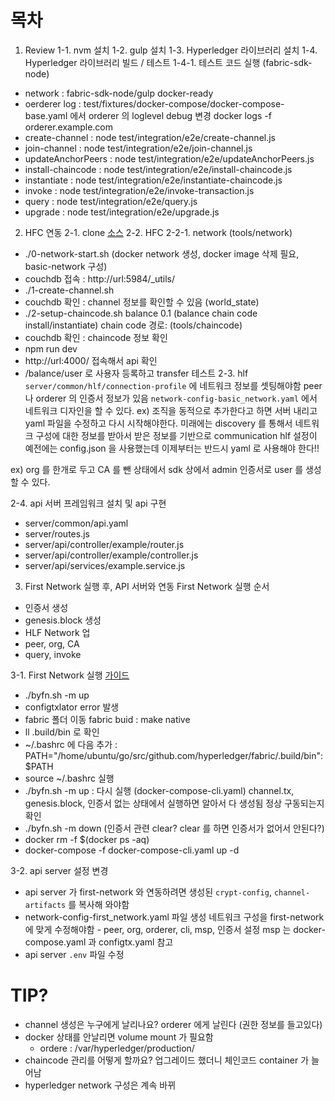 # 목차
1. Review
1-1. nvm 설치
1-2. gulp 설치
1-3. Hyperledger 라이브러리 설치
1-4. Hyperledger 라이브러리 빌드 / 테스트
1-4-1. 테스트 코드 실행 (fabric-sdk-node)
- network : fabric-sdk-node/gulp docker-ready
- oerderer log : 
    test/fixtures/docker-compose/docker-compose-base.yaml 에서 orderer 의 loglevel debug 변경
    docker logs -f orderer.example.com
- create-channel : node test/integration/e2e/create-channel.js
- join-channel : node test/integration/e2e/join-channel.js
- updateAnchorPeers : node test/integration/e2e/updateAnchorPeers.js
- install-chaincode : node test/integration/e2e/install-chaincode.js
- instantiate : node test/integration/e2e/instantiate-chaincode.js
- invoke : node test/integration/e2e/invoke-transaction.js
- query : node test/integration/e2e/query.js
- upgrade : node test/integration/e2e/upgrade.js

2. HFC 연동
2-1. clone
[소스](https://github.com/simon0210/hyperledger-study02)
2-2. HFC
2-2-1. network (tools/network)
- ./0-network-start.sh (docker network 생성, docker image 삭제 필요, basic-network 구성)
- couchdb 접속 : http://url:5984/_utils/
- ./1-create-channel.sh 
- couchdb 확인 : channel 정보를 확인할 수 있음 (world_state)
- ./2-setup-chaincode.sh balance 0.1 (balance chain code install/instantiate)
    chain code 경로: (tools/chaincode)
- couchdb 확인 : chaincode 정보 확인
- npm run dev
- http://url:4000/ 접속해서 api 확인
- /balance/user 로 사용자 등록하고 transfer 테스트
2-3. hlf
`server/common/hlf/connection-profile` 에 네트워크 정보를 셋팅해야함
peer 나 orderer 의 인증서 정보가 있음
`network-config-basic_network.yaml` 에서 네트워크 디자인을 할 수 있다.
ex) 조직을 동적으로 추가한다고 하면 서버 내리고 yaml 파일을 수정하고 다시 시작해야한다.
미래에는 discovery 를 통해서 네트워크 구성에 대한 정보를 받아서 받은 정보를 기반으로 communication
hlf 설정이 예전에는 config.json 을 사용했는데 이제부터는 반드시 yaml 로 사용해야 한다!!

ex)
org 를 한개로 두고 CA 를 뺀 상태에서
sdk 상에서 admin 인증서로 user 를 생성할 수 있다.

2-4. api 서버 프레임워크 설치 및 api 구현
- server/common/api.yaml
- server/routes.js
- server/api/controller/example/router.js
- server/api/controller/example/controller.js
- server/api/services/example.service.js

3. First Network 실행 후, API 서버와 연동
First Network 실행 순서
- 인증서 생성
- genesis.block 생성
- HLF Network 업
- peer, org, CA
- query, invoke

3-1. First Network 실행
[가이드](https://hyperledger-fabric.readthedocs.io/en/latest/build_network.html)
- ./byfn.sh -m up 
- configtxlator error 발생
- fabric 폴더 이동 fabric buid : make native
- ll .build/bin 로 확인
- ~/.bashrc 에 다음 추가 : PATH="/home/ubuntu/go/src/github.com/hyperledger/fabric/.build/bin":$PATH
- source ~/.bashrc 실행
- ./byfn.sh -m up : 다시 실행 (docker-compose-cli.yaml)
channel.tx, genesis.block, 인증서 없는 상태에서 실행하면 알아서 다 생성됨
정상 구동되는지 확인
- ./byfn.sh -m down (인증서 관련 clear? clear 를 하면 인증서가 없어서 안된다?)
- docker rm -f $(docker ps -aq)
- docker-compose -f docker-compose-cli.yaml up -d

3-2. api server 설정 변경
- api server 가 first-network 와 연동하려면 생성된 `crypt-config`, `channel-artifacts` 를 복사해 와야함
- network-config-first_network.yaml 파일 생성
네트워크 구성을 first-network 에 맞게 수정해야함 - peer, org, orderer, cli, msp, 인증서 설정
msp 는 docker-compose.yaml 과 configtx.yaml 참고
- api server `.env` 파일 수정


# TIP?
- channel 생성은 누구에게 날리나요? orderer 에게 날린다 (권한 정보를 들고있다)
- docker 상태를 안날리면 volume mount 가 필요함
    - ordere : /var/hyperledger/production/
- chaincode 관리를 어떻게 할까요? 업그레이드 했더니 체인코드 container 가 늘어남
- hyperledger network 구성은 계속 바뀌
